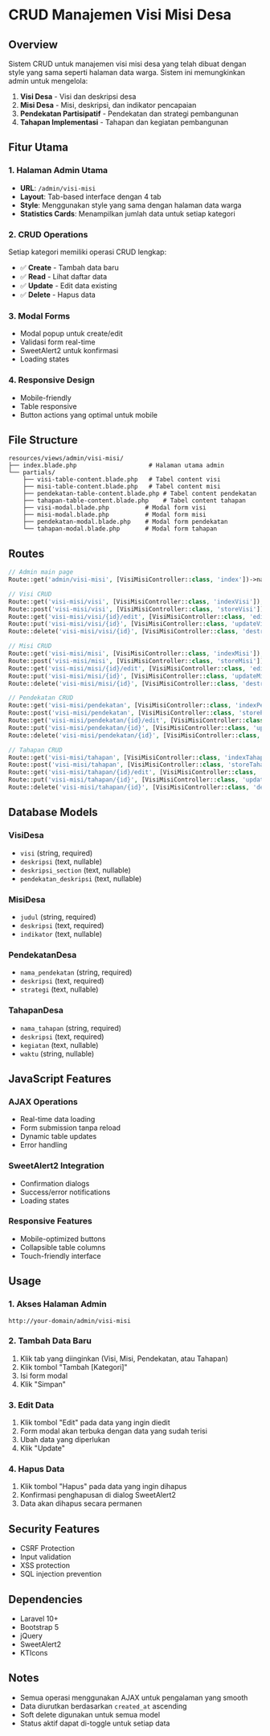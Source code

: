 # CRUD Manajemen Visi Misi Desa

## Overview
Sistem CRUD untuk manajemen visi misi desa yang telah dibuat dengan style yang sama seperti halaman data warga. Sistem ini memungkinkan admin untuk mengelola:

1. **Visi Desa** - Visi dan deskripsi desa
2. **Misi Desa** - Misi, deskripsi, dan indikator pencapaian
3. **Pendekatan Partisipatif** - Pendekatan dan strategi pembangunan
4. **Tahapan Implementasi** - Tahapan dan kegiatan pembangunan

## Fitur Utama

### 1. Halaman Admin Utama
- **URL**: `/admin/visi-misi`
- **Layout**: Tab-based interface dengan 4 tab
- **Style**: Menggunakan style yang sama dengan halaman data warga
- **Statistics Cards**: Menampilkan jumlah data untuk setiap kategori

### 2. CRUD Operations
Setiap kategori memiliki operasi CRUD lengkap:
- ✅ **Create** - Tambah data baru
- ✅ **Read** - Lihat daftar data
- ✅ **Update** - Edit data existing
- ✅ **Delete** - Hapus data

### 3. Modal Forms
- Modal popup untuk create/edit
- Validasi form real-time
- SweetAlert2 untuk konfirmasi
- Loading states

### 4. Responsive Design
- Mobile-friendly
- Table responsive
- Button actions yang optimal untuk mobile

## File Structure

```
resources/views/admin/visi-misi/
├── index.blade.php                    # Halaman utama admin
└── partials/
    ├── visi-table-content.blade.php   # Tabel content visi
    ├── misi-table-content.blade.php   # Tabel content misi
    ├── pendekatan-table-content.blade.php # Tabel content pendekatan
    ├── tahapan-table-content.blade.php    # Tabel content tahapan
    ├── visi-modal.blade.php          # Modal form visi
    ├── misi-modal.blade.php          # Modal form misi
    ├── pendekatan-modal.blade.php    # Modal form pendekatan
    └── tahapan-modal.blade.php       # Modal form tahapan
```

## Routes

```php
// Admin main page
Route::get('admin/visi-misi', [VisiMisiController::class, 'index'])->name('admin.visi-misi.index');

// Visi CRUD
Route::get('visi-misi/visi', [VisiMisiController::class, 'indexVisi']);
Route::post('visi-misi/visi', [VisiMisiController::class, 'storeVisi']);
Route::get('visi-misi/visi/{id}/edit', [VisiMisiController::class, 'editVisi']);
Route::put('visi-misi/visi/{id}', [VisiMisiController::class, 'updateVisi']);
Route::delete('visi-misi/visi/{id}', [VisiMisiController::class, 'destroyVisi']);

// Misi CRUD
Route::get('visi-misi/misi', [VisiMisiController::class, 'indexMisi']);
Route::post('visi-misi/misi', [VisiMisiController::class, 'storeMisi']);
Route::get('visi-misi/misi/{id}/edit', [VisiMisiController::class, 'editMisi']);
Route::put('visi-misi/misi/{id}', [VisiMisiController::class, 'updateMisi']);
Route::delete('visi-misi/misi/{id}', [VisiMisiController::class, 'destroyMisi']);

// Pendekatan CRUD
Route::get('visi-misi/pendekatan', [VisiMisiController::class, 'indexPendekatan']);
Route::post('visi-misi/pendekatan', [VisiMisiController::class, 'storePendekatan']);
Route::get('visi-misi/pendekatan/{id}/edit', [VisiMisiController::class, 'editPendekatan']);
Route::put('visi-misi/pendekatan/{id}', [VisiMisiController::class, 'updatePendekatan']);
Route::delete('visi-misi/pendekatan/{id}', [VisiMisiController::class, 'destroyPendekatan']);

// Tahapan CRUD
Route::get('visi-misi/tahapan', [VisiMisiController::class, 'indexTahapan']);
Route::post('visi-misi/tahapan', [VisiMisiController::class, 'storeTahapan']);
Route::get('visi-misi/tahapan/{id}/edit', [VisiMisiController::class, 'editTahapan']);
Route::put('visi-misi/tahapan/{id}', [VisiMisiController::class, 'updateTahapan']);
Route::delete('visi-misi/tahapan/{id}', [VisiMisiController::class, 'destroyTahapan']);
```

## Database Models

### VisiDesa
- `visi` (string, required)
- `deskripsi` (text, nullable)
- `deskripsi_section` (text, nullable)
- `pendekatan_deskripsi` (text, nullable)

### MisiDesa
- `judul` (string, required)
- `deskripsi` (text, required)
- `indikator` (text, nullable)

### PendekatanDesa
- `nama_pendekatan` (string, required)
- `deskripsi` (text, required)
- `strategi` (text, nullable)

### TahapanDesa
- `nama_tahapan` (string, required)
- `deskripsi` (text, required)
- `kegiatan` (text, nullable)
- `waktu` (string, nullable)

## JavaScript Features

### AJAX Operations
- Real-time data loading
- Form submission tanpa reload
- Dynamic table updates
- Error handling

### SweetAlert2 Integration
- Confirmation dialogs
- Success/error notifications
- Loading states

### Responsive Features
- Mobile-optimized buttons
- Collapsible table columns
- Touch-friendly interface

## Usage

### 1. Akses Halaman Admin
```
http://your-domain/admin/visi-misi
```

### 2. Tambah Data Baru
1. Klik tab yang diinginkan (Visi, Misi, Pendekatan, atau Tahapan)
2. Klik tombol "Tambah [Kategori]"
3. Isi form modal
4. Klik "Simpan"

### 3. Edit Data
1. Klik tombol "Edit" pada data yang ingin diedit
2. Form modal akan terbuka dengan data yang sudah terisi
3. Ubah data yang diperlukan
4. Klik "Update"

### 4. Hapus Data
1. Klik tombol "Hapus" pada data yang ingin dihapus
2. Konfirmasi penghapusan di dialog SweetAlert2
3. Data akan dihapus secara permanen

## Security Features

- CSRF Protection
- Input validation
- XSS protection
- SQL injection prevention

## Dependencies

- Laravel 10+
- Bootstrap 5
- jQuery
- SweetAlert2
- KTIcons

## Notes

- Semua operasi menggunakan AJAX untuk pengalaman yang smooth
- Data diurutkan berdasarkan `created_at` ascending
- Soft delete digunakan untuk semua model
- Status aktif dapat di-toggle untuk setiap data

